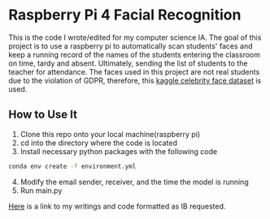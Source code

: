 # Raspberry Pi 4 Facial Recognition
This is the code I wrote/edited for my computer science IA. The goal of this project is to use a raspberry pi to automatically scan students' faces and keep a running record of the names of the students entering the classroom on time, tardy and absent. Ultimately, sending the list of students to the teacher for attendance. The faces used in this project are not real students due to the violation of GDPR, therefore, this [kaggle celebrity face dataset](https://www.kaggle.com/hereisburak/pins-face-recognition) is used. 

## How to Use It
1. Clone this repo onto your local machine(raspberry pi)
2. cd into the directory where the code is located
3. Install necessary python packages with the following code
```bash
conda env create -f environment.yml
```
4. Modify the email sender, receiver, and the time the model is running
5. Run main.py

[Here](https://drive.google.com/file/d/19n9mDA6z-8FbnIklpfJ3xLX_XINBU29d/view?usp=sharing) is a link to my writings and code formatted as IB requested.
